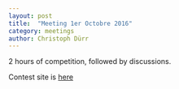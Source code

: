 ```yaml
---
layout: post
title:  "Meeting 1er Octobre 2016"
category: meetings
author: Christoph Dürr
---
```


2 hours of competition, followed by discussions.


Contest site is [here](http://vjudge.net/contest/134484)
